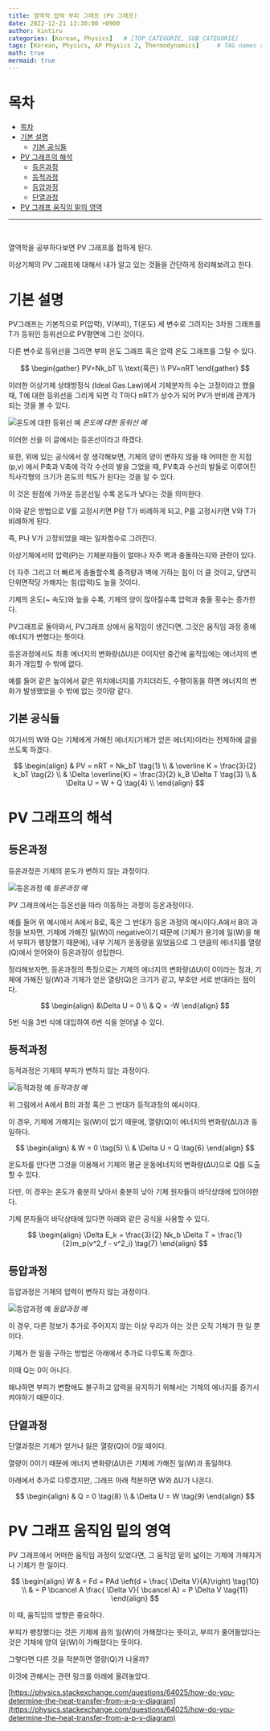 ```yaml
---
title: 열역학 압력 부피 그래프 (PV 그래프)
date: 2022-12-21 13:30:00 +0900
author: kintiru
categories: [Korean, Physics]   # [TOP_CATEGORIE, SUB_CATEGORIE]
tags: [Korean, Physics, AP Physics 2, Thermodynamics]     # TAG names should always be lowercase
math: true
mermaid: true
---
```

# 목차

- [목차](#목차)
- [기본 설명](#기본-설명)
  - [기본 공식들](#기본-공식들)
- [PV 그래프의 해석](#pv-그래프의-해석)
  - [등온과정](#등온과정)
  - [등적과정](#등적과정)
  - [등압과정](#등압과정)
  - [단열과정](#단열과정)
- [PV 그래프 움직임 밑의 영역](#pv-그래프-움직임-밑의-영역)

---

<br>

열역학을 공부하다보면 PV 그래프를 접하게 된다.

이상기체의 PV 그래프에 대해서 내가 알고 있는 것들을 간단하게 정리해보려고 한다. 

# 기본 설명

PV그래프는 기본적으로 P(압력), V(부피), T(온도) 세 변수로 그려지는 3차원 그래프를 T가 등위인 등위선으로 PV평면에 그린 것이다. 

다른 변수로 등위선을 그리면 부피 온도 그래프 혹은 압력 온도 그래프를 그릴 수 있다.

$$
\begin{gather}
PV=Nk_bT \\
\text{혹은} \\
PV=nRT
\end{gather}
$$

이러한 이상기체 상태방정식 (Ideal Gas Law)에서 기체분자의 수는 고정이라고 했을 때, T에 대한 등위선을 그리게 되면 각 T마다 nRT가 상수가 되어 PV가 반비례 관계가 되는 것을 볼 수 있다. 

![온도에 대한 등위선 예](/assets/img/2022/12/pvgraph/image.png)
_온도에 대한 등위선 예_

이러한 선을 이 글에서는 등온선이라고 하겠다.

또한, 위에 있는 공식에서 잘 생각해보면, 기체의 양이 변하지 않을 때 어떠한 한 지점(p,v) 에서 P축과 V축에 각각 수선의 발을 그었을 때, PV축과 수선의 발들로 이루어진 직사각형의 크기가 온도의 척도가 된다는 것을 알 수 있다. 

이 것은 원점에 가까운 등온선일 수록 온도가 낮다는 것을 의미한다.

이와 같은 방법으로 V를 고정시키면 P랑 T가 비례하게 되고, P를 고정시키면 V와 T가 비례하게 된다. 

즉, P나 V가 고정되었을 때는 일차함수로 그려진다.

이상기체에서의 압력(P)는 기체분자들이 얼마나 자주 벽과 충돌하는지와 관련이 있다. 

더 자주 그리고 더 빠르게 충돌할수록 충격량과 벽에 가하는 힘이 더 클 것이고, 당연히 단위면적당 가해지는 힘(압력)도 높을 것이다. 

기체의 온도(~ 속도)와 높을 수록, 기체의 양이 많아질수록 압력과 충돌 횟수는 증가한다.

PV그래프로 돌아와서, PV그래프 상에서 움직임이 생긴다면, 그것은 움직임 과정 중에 에너지가 변했다는 뜻이다. 

등온과정에서도 최종 에너지의 변화량(∆U)은 0이지만 중간에 움직임에는 에너지의 변화가 개입할 수 밖에 없다. 

예를 들어 같은 높이에서 같은 위치에너지를 가지더라도, 수평이동을 하면 에너지의 변화가 발생했었을 수 밖에 없는 것이랑 같다.

## 기본 공식들

여기서의 W와 Q는 기체에게 가해진 에너지(기체가 얻은 에너지)이라는 전제하에 글을 쓰도록 하겠다.

$$
\begin{align}
& PV = nRT = Nk_bT \tag{1} \\
& \overline K = \frac{3}{2} k_bT  \tag{2} \\
& \Delta \overline{K} = \frac{3}{2} k_B \Delta T  \tag{3} \\
& \Delta U = W + Q \tag{4} \\
\end{align}
$$

# PV 그래프의 해석

## 등온과정

등온과정은 기체의 온도가 변하지 않는 과정이다.

![등온과정 예](/assets/img/2022/12/pvgraph/image-1.png)
_등온과정 예_

PV 그래프에서는 등온선을 따라 이동하는 과정이 등온과정이다.

예를 들어 위 예시에서 A에서 B로, 혹은 그 반대가 등온 과정의 예시이다.A에서 B의 과정을 보자면, 기체에 가해진 일(W)이 negative이기 때문에 (기체가 용기에 일(W)을 해서 부피가 팽창했기 때문에), 내부 기체가 운동량을 잃었음으로 그 만큼의 에너지를 열량(Q)에서 얻어와야 등온과정이 성립한다.

정리해보자면, 등온과정의 특징으로는 기체의 에너지의 변화량(∆U)이 0이라는 점과, 기체에 가해진 일(W)과 기체가 얻은 열량(Q)은 크기가 같고, 부호만 서로 반대라는 점이다.

$$
\begin{align}
&\Delta U = 0 \\
& Q = -W
\end{align} 
$$

5번 식을 3번 식에 대입하여 6번 식을 얻어낼 수 있다.

## 등적과정

등적과정은 기체의 부피가 변하지 않는 과정이다.

![등적과정 예](/assets/img/2022/12/pvgraph/image-3.png)
_등적과정 예_

위 그림에서 A에서 B의 과정 혹은 그 반대가 등적과정의 예시이다.

이 경우, 기체에 가해지는 일(W)이 없기 때문에, 열량(Q)이 에너지의 변화량(∆U)과 동일하다.

$$ 
\begin{align}
& W = 0 \tag{5} \\
& \Delta U = Q \tag{6} 
\end{align}
$$

온도차를 안다면 그것을 이용해서 기체의 평균 운동에너지의 변화량(∆U)으로 Q를 도출할 수 있다. 

다만, 이 경우는 온도가 충분히 낮아서 충분히 낮아 기체 원자들이 바닥상태에 있어야한다. 

기체 분자들이 바닥상태에 있다면 아래와 같은 공식을 사용할 수 있다.

$$
\begin{align}
\Delta E_k = \frac{3}{2} Nk_b \Delta T = \frac{1}{2}m_p(v^2_f - v^2_i) \tag{7} 
\end{align}
$$

## 등압과정

등압과정은 기체의 압력이 변하지 않는 과정이다.

![등압과정 예](/assets/img/2022/12/pvgraph/image-2.png)
_등압과정 예_

이 경우, 다른 정보가 추가로 주어지지 않는 이상 우리가 아는 것은 오직 기체가 한 일 뿐이다.

기체가 한 일을 구하는 방법은 아래에서 추가로 다루도록 하겠다.

이때 Q는 0이 아니다.

왜냐하면 부피가 변함에도 불구하고 압력을 유지하기 위해서는 기체의 에너지를 증가시켜야하기 때문이다.

## 단열과정

단열과정은 기체가 얻거나 잃은 열량(Q)이 0일 때이다.

열량이 0이기 때문에 에너지 변화량(∆U)은 기체에 가해진 일(W)과 동일하다.

아래에서 추가로 다루겠지만, 그래프 아래 적분하면 W와 ∆U가 나온다.

$$
\begin{align}
& Q = 0 \tag{8} \\
& \Delta U = W \tag{9} 
\end{align}
$$


# PV 그래프 움직임 밑의 영역

PV 그래프에서 어떠한 움직임 과정이 있었다면, 그 움직임 밑의 넓이는 기체에 가해지거나 기체가 한 일이다.

$$
\begin{align} 
W & = Fd = PAd \left(d = \frac{ \Delta V}{A}\right) \tag{10} \\ 
& = P \bcancel A \frac{ \Delta V}{ \bcancel A} = P \Delta V \tag{11} 
\end{align}
$$

이 때, 움직임의 방향은 중요하다. 

부피가 팽창했다는 것은 기체에 음의 일(W)이 가해졌다는 뜻이고, 부피가 줄어들었다는 것은 기체에 양의 일(W)이 가해졌다는 뜻이다.

그렇다면 다른 것을 적분하면 열량(Q)가 나올까?

이것에 관해서는 관련 링크를 아래에 올려놓았다.

 [https://physics.stackexchange.com/questions/64025/how-do-you-determine-the-heat-transfer-from-a-p-v-diagram](https://physics.stackexchange.com/questions/64025/how-do-you-determine-the-heat-transfer-from-a-p-v-diagram)
